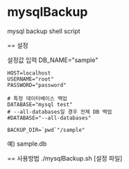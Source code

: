 mysqlBackup
===========

mysql backup shell script

== 설정

설정값 입력
	DB_NAME="sample"

	HOST=localhost
	USERNAME="root"
	PASSWORD="password"

	# 특정 데이터베이스 백업
	DATABASE="mysql test"
	# --all-databases일 경우 전체 DB 백업
	#DATABASE="--all-databases"

	BACKUP_DIR=`pwd`"/sample"

예) sample.db

== 사용방법
./mysqlBackup.sh [설정 파일]



